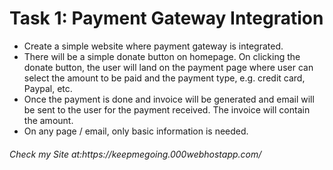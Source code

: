 <h1>Task 1: Payment Gateway
Integration</h1>

<p>
    <ul>
        <li> Create a simple website where payment gateway is integrated.</li>
        <li> There will be a simple donate button on homepage. On clicking
        the donate button, the user will land on the payment page where
        user can select the amount to be paid and the payment type, e.g.
        credit card, Paypal, etc.</li>
        <li>Once the payment is done and invoice will be generated and
email will be sent to the user for the payment received. The
invoice will contain the amount. </li>
        <li>On any page / email, only basic information is needed. </li></ul>

       

    
    



</p>

<h6> Check my Site at:https://keepmegoing.000webhostapp.com/ </h6>
